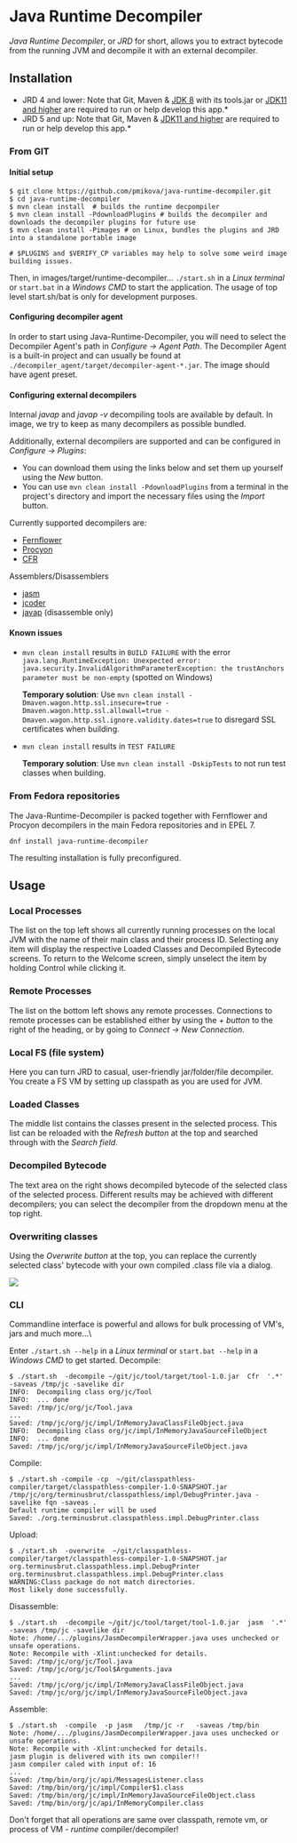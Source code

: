 # Java Runtime Decompiler
*Java Runtime Decompiler*, or *JRD* for short, allows you to extract bytecode from the running JVM and decompile it with an external decompiler.
## Installation
* JRD 4 and lower: Note that Git, Maven & [JDK 8](https://adoptopenjdk.net/) with its tools.jar or [JDK11 and higher](https://adoptopenjdk.net/) are required to run or help develop this app.*
* JRD 5 and up: Note that Git, Maven & [JDK11 and higher](https://adoptopenjdk.net/) are required to run or help develop this app.*
### From GIT
#### Initial setup
```
$ git clone https://github.com/pmikova/java-runtime-decompiler.git
$ cd java-runtime-decompiler
$ mvn clean install  # builds the runtime decpompiler
$ mvn clean install -PdownloadPlugins # builds the decompiler and downloads the decompiler plugins for future use
$ mvn clean install -Pimages # on Linux, bundles the plugins and JRD into a standalone portable image

# $PLUGINS and $VERIFY_CP variables may help to solve some weird image building issues.
```
Then, in images/target/runtime-decompiler... `./start.sh` in a *Linux terminal* or `start.bat` in a *Windows CMD* to start the application. The usage of top level start.sh/bat is only for development purposes.

#### Configuring decompiler agent
In order to start using Java-Runtime-Decompiler, you will need to select the Decompiler Agent's path in *Configure → Agent Path*.
The Decompiler Agent is a built-in project and can usually be found at `./decompiler_agent/target/decompiler-agent-*.jar`. The image should have agent preset.
#### Configuring external decompilers
Internal *javap* and *javap -v* decompiling tools are available by default. In image, we try to keep as many decompilers as possible bundled.

Additionally, external decompilers are supported and can be configured in *Configure → Plugins*:
* You can download them using the links below and set them up yourself using the *New* button.
* You can use `mvn clean install -PdownloadPlugins` from a terminal in the project's directory and import the necessary files using the *Import* button.

Currently supported decompilers are:
* [Fernflower](https://github.com/JetBrains/intellij-community/tree/master/plugins/java-decompiler/engine)
* [Procyon](https://bitbucket.org/mstrobel/procyon/downloads/)
* [CFR](https://github.com/leibnitz27/cfr/)

Assemblers/Disassemblers
* [jasm](https://github.com/openjdk/asmtools)
* [jcoder](https://github.com/openjdk/asmtools)
* [javap](https://github.com/openjdk/jdk) (disassemble only)
#### Known issues
* `mvn clean install` results in `BUILD FAILURE` with the error
`java.lang.RuntimeException: Unexpected error: java.security.InvalidAlgorithmParameterException: the trustAnchors parameter must be non-empty`
(spotted on Windows)

   **Temporary solution**: Use `mvn clean install -Dmaven.wagon.http.ssl.insecure=true -Dmaven.wagon.http.ssl.allowall=true -Dmaven.wagon.http.ssl.ignore.validity.dates=true`
   to disregard SSL certificates when building.
* `mvn clean install` results in `TEST FAILURE`

   **Temporary solution**: Use `mvn clean install -DskipTests` to not run test classes when building.
### From Fedora repositories
The Java-Runtime-Decompiler is packed together with Fernflower and Procyon decompilers in the main Fedora repositories and in EPEL 7.
```
dnf install java-runtime-decompiler
```
The resulting installation is fully preconfigured.

## Usage
### Local Processes
The list on the top left shows all currently running processes on the local JVM with the name of their main class and their process ID.
Selecting any item will display the respective Loaded Classes and Decompiled Bytecode screens.
To return to the Welcome screen, simply unselect the item by holding Control while clicking it.
### Remote Processes
The list on the bottom left shows any remote processes.
Connections to remote processes can be established either by using the *+ button* to the right of the heading, or by going to *Connect → New Connection*.
### Local FS (file system)
Here you can turn JRD to casual, user-friendly jar/folder/file decompiler. You create a FS VM by setting up classpath as you are used for JVM.
### Loaded Classes
The middle list contains the classes present in the selected process.
This list can be reloaded with the *Refresh button* at the top and searched through with the *Search field*.
### Decompiled Bytecode
The text area on the right shows decompiled bytecode of the selected class of the selected process.
Different results may be achieved with different decompilers; you can select the decompiler from the dropdown menu at the top right.
### Overwriting classes
Using the *Overwrite button* at the top, you can replace the currently selected class' bytecode with your own compiled .class file via a dialog.

![](https://user-images.githubusercontent.com/47597303/63510098-01977e00-c4de-11e9-8a72-24cec35bbc79.png)

### CLI
Commandline interface is powerful and allows for bulk processing of VM's, jars and much more...\

Enter `./start.sh --help` in a *Linux terminal* or `start.bat --help` in a *Windows CMD* to get started.
Decompile:
```
$ ./start.sh  -decompile ~/git/jc/tool/target/tool-1.0.jar  Cfr  '.*'  -saveas /tmp/jc -savelike dir
INFO:  Decompiling class org/jc/Tool
INFO:  ... done
Saved: /tmp/jc/org/jc/Tool.java
...
Saved: /tmp/jc/org/jc/impl/InMemoryJavaClassFileObject.java
INFO:  Decompiling class org/jc/impl/InMemoryJavaSourceFileObject
INFO:  ... done
Saved: /tmp/jc/org/jc/impl/InMemoryJavaSourceFileObject.java
```

Compile:
```
$ ./start.sh -compile -cp  ~/git/classpathless-compiler/target/classpathless-compiler-1.0-SNAPSHOT.jar  /tmp/jc/org/terminusbrut/classpathless/impl/DebugPrinter.java -savelike fqn -saveas .
Default runtime compiler will be used
Saved: ./org.terminusbrut.classpathless.impl.DebugPrinter.class
```

Upload:
```
$ ./start.sh  -overwrite  ~/git/classpathless-compiler/target/classpathless-compiler-1.0-SNAPSHOT.jar org.terminusbrut.classpathless.impl.DebugPrinter  org.terminusbrut.classpathless.impl.DebugPrinter.class
WARNING:Class package do not match directories. 
Most likely done successfully.
```

Disassemble:
```
$ ./start.sh  -decompile ~/git/jc/tool/target/tool-1.0.jar  jasm  '.*'  -saveas /tmp/jc -savelike dir 
Note: /home/.../plugins/JasmDecompilerWrapper.java uses unchecked or unsafe operations.
Note: Recompile with -Xlint:unchecked for details.
Saved: /tmp/jc/org/jc/Tool.java
Saved: /tmp/jc/org/jc/Tool$Arguments.java
...
Saved: /tmp/jc/org/jc/impl/InMemoryJavaClassFileObject.java
Saved: /tmp/jc/org/jc/impl/InMemoryJavaSourceFileObject.java
```

Assemble:
```
$ ./start.sh  -compile  -p jasm   /tmp/jc -r   -saveas /tmp/bin 
Note: /home/.../plugins/JasmDecompilerWrapper.java uses unchecked or unsafe operations.
Note: Recompile with -Xlint:unchecked for details.
jasm plugin is delivered with its own compiler!!
jasm compiler caled with input of: 16
...
Saved: /tmp/bin/org/jc/api/MessagesListener.class
Saved: /tmp/bin/org/jc/impl/Compiler$1.class
Saved: /tmp/bin/org/jc/impl/InMemoryJavaSourceFileObject.class
Saved: /tmp/bin/org/jc/api/InMemoryCompiler.class
```

Don't forget that all operations are same over classpath, remote vm, or process of VM - *runtime* compiler/decompiler!
